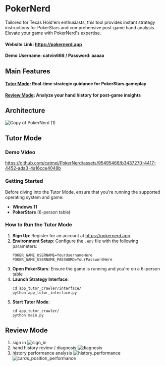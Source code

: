 # PokerNerd
Tailored for Texas Hold'em  enthusiasts, this tool provides instant strategy instructions for PokerStars and comprehensive post-game hand analysis. Elevate your game with PokerNerd's expertise.

#### Website Link: https://pokernerd.app
#### Demo Username: catvin666 / Password: aaaaa

## Main Features
#### [Tutor Mode](#tutor-mode): Real-time strategic guidance for PokerStars gameplay
#### [Review Mode](#review-mode): Analyze your hand history for post-game insights

## Architecture
![Copy of PokerNerd (1)](https://github.com/catmei/PokerNerd/assets/95495466/ac28ae49-6409-47f2-a393-469a813b3c9d)

## Tutor Mode

### Demo Video
https://github.com/catmei/PokerNerd/assets/95495466/b3437270-4417-4452-ada3-4a16cce4048b

### Getting Started

Before diving into the Tutor Mode, ensure that you're running the supported operating system and game:

- **Windows 11**
- **PokerStars** (6-person table) 

### How to Run the Tutor Mode

1. **Sign Up**: Register for an account at https://pokernerd.app
2. **Environment Setup**: Configure the `.env` file with the following parameters:
   ```
   POKER_GAME_USERNAME=YourUsernameHere
   POKER_GAME_USERNAME_PASSWORD=YourPasswordHere
   ```
3. **Open PokerStars**: Ensure the game is running and you're on a 6-person table
4. **Launch Strategy Interface**:
   ```
   cd app_tutor_crawler/interface/
   python app_tutor_interface.py
   ```
5. **Start Tutor Mode**:
   ```
   cd app_tutor_crawler/
   python main.py
   ```

## Review Mode
1. sign in
   ![sign_in](https://github.com/catmei/PokerNerd/assets/95495466/85714c29-ec65-4248-af28-1889da1bdd1a)
2. hand history review / diagnosis
   ![diagnosis](https://github.com/catmei/PokerNerd/assets/95495466/4df7e7cd-d0e8-482d-abef-8474b2343e0a)
3. history performance analysis
   ![history_performance](https://github.com/catmei/PokerNerd/assets/95495466/69950988-80e7-4425-ac3f-998a07041451)
   ![cards_position_performance](https://github.com/catmei/PokerNerd/assets/95495466/a7a7d656-afe8-4518-b8d8-10e1988b92c9)


